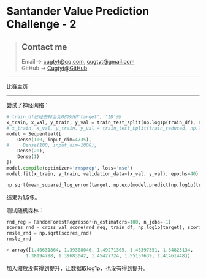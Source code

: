 # **Santander Value Prediction Challenge - 2**

> ## Contact me
> Email -> <cugtyt@qq.com>, <cugtyt@gmail.com>  
> GitHub -> [Cugtyt@GitHub](https://github.com/Cugtyt)

---

[比赛主页](https://www.kaggle.com/c/santander-value-prediction-challenge)

---

尝试了神经网络：

``` python
# train_df已经去掉全为0的列和'target', 'ID'列
x_train, x_val, y_train, y_val = train_test_split(np.log1p(train_df), np.log1p(target), test_size=0.2)
# x_train, x_val, y_train, y_val = train_test_split(train_reduced, np.log1p(target), test_size=0.2)
model = Sequential([
    Dense(100, input_dim=4735),
#     Dense(100, input_dim=1008),
    Dense(20),
    Dense(1)
])
model.compile(optimizer='rmsprop', loss='mse')
model.fit(x_train, y_train, validation_data=(x_val, y_val), epochs=40)

np.sqrt(mean_squared_log_error(target, np.exp(model.predict(np.log1p(train_df)))))
```

结果为1.5多。

测试随机森林：

``` python
rnd_reg = RandomForestRegressor(n_estimators=100, n_jobs=-1)
scores_rnd = cross_val_score(rnd_reg, train_df, np.log1p(target), scoring=make_scorer(mean_squared_error), cv=10)
rmsle_rnd = np.sqrt(scores_rnd)
rmsle_rnd

> array([1.40631864, 1.39308046, 1.49271305, 1.45397351, 1.34825134,
       1.38194798, 1.39683042, 1.45427724, 1.55157639, 1.41461448])
```

加入缩放没有得到提升，让数据取log1p，也没有得到提升。
